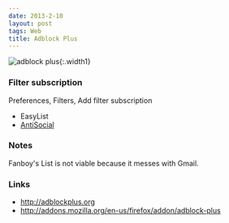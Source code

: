 ```yaml
---
date: 2013-2-10
layout: post
tags: Web
title: Adblock Plus
---
```


![adblock plus](/img/2012/adblock-plus.png){:.width1}

### Filter subscription
Preferences, Filters, Add filter subscription

* EasyList
* [AntiSocial](http://adversity.uk.to)

### Notes
Fanboy's List is not viable because it messes with Gmail.

### Links
* <http://adblockplus.org>
* <http://addons.mozilla.org/en-us/firefox/addon/adblock-plus>
